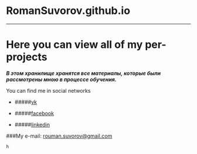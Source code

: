 # RomanSuvorov.github.io
--------------------------
Here you can view all of my per-projects
==============================================

   ***В этом хранилище хранятся все материалы, которые были рассмотрены мною в процессе обучения.***

You can find me in social networks

* #####[vk](https://vk.com/suvorov.roma)

* #####[facebook](https://www.facebook.com/profile.php?id=100004173705485)

* #####[linkedin](https://www.linkedin.com/in/roman-suvorov-82589b107/)

###My e-mail: rouman.suvorov@gmail.com


`h`

